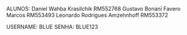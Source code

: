 ALUNOS:
Daniel Wahba Krasilchik RM552768
Gustavo Bonani Favero Marcos RM553493
Leonardo Rodrigues Amzehnhoff RM553372

USERNAME: BLUE
SENHA: BLUE123